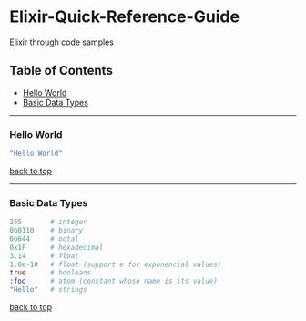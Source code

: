 # Elixir-Quick-Reference-Guide
Elixir through code samples

## Table of Contents
* [Hello World](#hello-world)
* [Basic Data Types](#basic-data-types)

---

### Hello World
```elixir
"Hello World"
```
[back to top](#table-of-contents)

---

### Basic Data Types
```elixir
255       # integer
0b0110    # binary
0o644     # octal
0x1F      # hexadecimal
3.14      # float
1.0e-10   # float (support e for exponencial values)
true      # booleans
:foo      # atom (constant whose name is its value)
"Hello"   # strings
```
[back to top](#table-of-contents)
